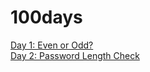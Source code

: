 # 100days

<a href="https://github.com/Subizzle/100days/blob/c2c35dd0e659720ffda48c7e2deec0049ac178e0/is_it_even.py">Day 1: Even or Odd?</a> <br>
<a href="https://github.com/Subizzle/100days/blob/ebf5f30b65a9d754bd6aa718c44f5b6313fb95ff/password_length.py">Day 2: Password Length Check</a>

